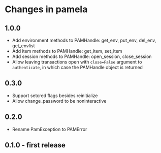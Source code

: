 # Changes in pamela

## 1.0.0

- Add environment methods to PAMHandle: get_env, put_env, del_env, get_envlist
- Add item methods to PAMHandle: get_item, set_item
- Add session methods to PAMHandle: open_session, close_session
- Allow leaving transactions open with `close=False` argument to `authenticate`,
  in which case the PAMHandle object is returned

## 0.3.0

- Support setcred flags besides reinitialize
- Allow change_password to be noninteractive

## 0.2.0

- Rename PamException to PAMError

## 0.1.0 - first release
